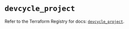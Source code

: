 # `devcycle_project`

Refer to the Terraform Registry for docs: [`devcycle_project`](https://registry.terraform.io/providers/devcyclehq/devcycle/1.0.2/docs/resources/project).
